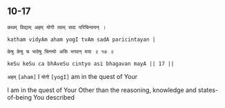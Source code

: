 ## 10-17


```shloka-sa
कथम् विद्याम् अहम् योगी त्वाम् सदा परिचिन्तयन् ।
```
```shloka-sa-hk
katham vidyAm aham yogI tvAm sadA paricintayan |
```
```shloka-sa
केषु केषु च भावेषु चिन्त्यो असि भगवन् मया ॥ १७ ॥
```
```shloka-sa-hk
keSu keSu ca bhAveSu cintyo asi bhagavan mayA || 17 ||
```

`अहम्` `[aham]` I `योगी` `[yogI]` am in the quest of Your

I am in the quest of Your 
Other than the reasoning, knowledge and states-of-being You described 

